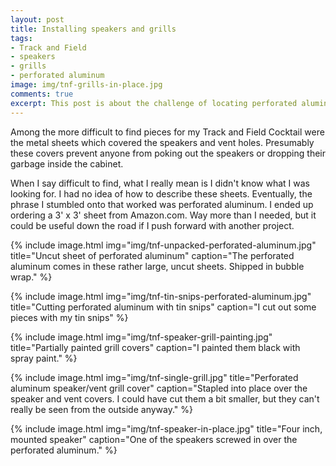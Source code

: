 ```yaml
---
layout: post
title: Installing speakers and grills
tags:
- Track and Field
- speakers
- grills
- perforated aluminum
image: img/tnf-grills-in-place.jpg
comments: true
excerpt: This post is about the challenge of locating perforated aluminum, creating speaker hole and vent covers, and also speakers to a lesser extent.
---
```

Among the more difficult to find pieces for my Track and Field Cocktail were the metal sheets which covered the speakers and vent holes. Presumably these covers prevent anyone from poking out the speakers or dropping their garbage inside the cabinet.

When I say difficult to find, what I really mean is I didn't know what I was looking for. I had no idea of how to describe these sheets. Eventually, the phrase I stumbled onto that worked was perforated aluminum. I ended up ordering a 3' x 3' sheet from Amazon.com. Way more than I needed, but it could be useful down the road if I push forward with another project.

{% include image.html
            img="img/tnf-unpacked-perforated-aluminum.jpg"
            title="Uncut sheet of perforated aluminum"
            caption="The perforated aluminum comes in these rather large, uncut sheets. Shipped in bubble wrap." %}

{% include image.html
            img="img/tnf-tin-snips-perforated-aluminum.jpg"
            title="Cutting perforated aluminum with tin snips"
            caption="I cut out some pieces with my tin snips"
%}

{% include image.html
            img="img/tnf-speaker-grill-painting.jpg"
            title="Partially painted grill covers"
            caption="I painted them black with spray paint."
%}

{% include image.html
            img="img/tnf-single-grill.jpg"
            title="Perforated aluminum speaker/vent grill cover"
            caption="Stapled into place over the speaker and vent covers. I could have cut them a bit smaller, but they can't really be seen from the outside anyway."
%}

{% include image.html
            img="img/tnf-speaker-in-place.jpg"
            title="Four inch, mounted speaker"
            caption="One of the speakers screwed in over the perforated aluminum."
%}
